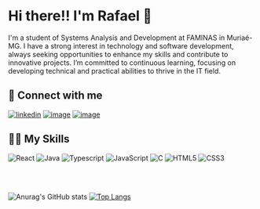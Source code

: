 # Hi there!! I'm Rafael 👋

I'm a student of Systems Analysis and Development at FAMINAS in Muriaé-MG. I have a strong interest in technology and software development, always seeking opportunities to enhance my skills and contribute to innovative projects. I’m committed to continuous learning, focusing on developing technical and practical abilities to thrive in the IT field.


## 🤝 Connect with me

[![linkedin](https://img.shields.io/badge/linkedin-0A66C2?style=for-the-badge&logo=linkedin&logoColor=white)](https://www.linkedin.com/in/rafael-portugal-2a7291269/)
[![image](https://img.shields.io/badge/Instagram-E4405F?style=for-the-badge&logo=instagram&logoColor=white)](https://www.instagram.com/portuga_fael/)
[![image](https://img.shields.io/badge/Outlook-0078D4.svg?style=for-the-badge&logo=microsoftoutlook&logoColor=white)](mailto:flavioaam@hotmail.com?subject=Feedback%20From%20Github&body=Hello)


## 👨‍💻 My Skills

![React](https://img.shields.io/badge/React-20232A?style=for-the-badge&logo=react&logoColor=61DAFB) 
![Java](https://img.shields.io/badge/java-%23ED8B00.svg?style=for-the-badge&logo=java&logoColor=white)
![Typescript](https://img.shields.io/badge/typescript-3178C6.svg?style=for-the-badge&logo=typescript&logoColor=white)
![JavaScript](https://img.shields.io/badge/javascript-%23323330.svg?style=for-the-badge&logo=javascript&logoColor=%23F7DF1E)
![C](https://img.shields.io/badge/C%20programming-A8B9CC.svg?style=for-the-badge&logo=c&logoColor=white)
![HTML5](https://img.shields.io/badge/html-E34F26.svg?style=for-the-badge&logo=html5&logoColor=white) 
![CSS3](https://img.shields.io/badge/css-1572B6.svg?style=for-the-badge&logo=css3&logoColor=white) 

<br />
<br />

![Anurag's GitHub stats](https://github-readme-stats.vercel.app/api?username=RafaelLPort&show_icons=true&theme=dark)
[![Top Langs](https://github-readme-stats.vercel.app/api/top-langs/?username=RafaelLPort&layout=compact&langs_count=8&theme=dark)](https://github.com/anuraghazra/github-readme-stats)

